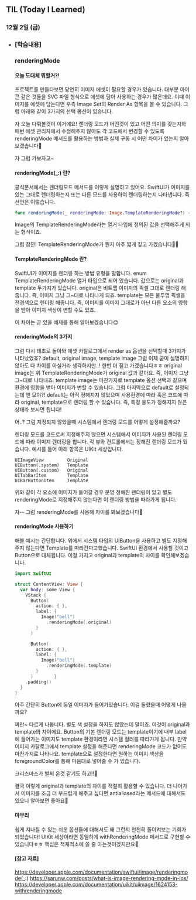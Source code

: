 ## TIL (Today I Learned)

### 12월 2일 (금)   

- ### [학습내용] 
  ### renderingMode
    #### 오늘 도대체 뭐할거?!

    프로젝트를 만들다보면 당연히 이미지 에셋이 필요할 경우가 있습니다.
    대부분 아이콘 같은 것들을 SVG 파일 형식으로 에셋에 담아 사용하는 경우가 많은데요.
    이때 이미지를 에셋에 담는다면 우측 Image Set의 Render As 항목을 볼 수 있습니다.
    그럼 아래와 같이 3가지의 선택 옵션이 있습니다.


    자 오늘 다뤄볼것이 이거에요!
    렌더링 모드가 어떤것이 있고 어떤 의미를 갖는지와 매번 에셋 관리자에서 수정해주지 않아도 각 코드에서 변경할 수 있도록 renderingMode 메서드를 활용하는 방법과 실제 구동 시 어떤 차이가 있는지 알아보겠습니다🙌

    자 그럼 가보자고~

    #### renderingMode(_:) 란?

    공식문서에서는 렌더링모드 메서드를 이렇게 설명하고 있어요.
    SwiftUI가 이미지를 있는 그대로 렌더링하는지 또는 다른 모드를 사용하여 렌더링하는지 나타냅니다.
    즉 선언은 이렇습니다.
    ```swift
    func renderingMode(_ renderingMode: Image.TemplateRenderingMode?) -> Image
    ```
    Image의 TemplateRenderingMode라는 열거 타입에 정의된 값을 선택해주게 되는 형식이죠.

    그럼 잠깐! TemplateRenderingMode가 뭔지 아주 짧게 짚고 가겠습니다🕺🏻

    #### TemplateRenderingMode 란?

    SwiftUI가 이미지를 렌더링 하는 방법 유형을 말합니다.
    enum TemplateRenderingMode
    열거 타입으로 되어 있습니다.
    값으로는 original과 template 두가지가 있습니다.
    original은 비트맵 이미지의 픽셀 그대로 렌더링 해줍니다.
    즉, 이미지 그냥 그~대로 나타나게 되죠.
    template는 모든 불투명 픽셀을 전경색으로 렌더링 해줍니다.
    즉, 이미지를 이미지 그대로가 아닌 다른 요소의 영향을 받아 이미지 색상이 변할 수도 있죠.

    이 차이는 곧 있을 예제를 통해 알아보겠습니다😊

    #### renderingMode의 3가지

    그럼 다시 태초로 돌아와 에셋 카탈로그에서 render as 옵션을 선택할때 3가지가 나타났었죠?
    default, original image, template image
    그럼 이제 굳이 설명하지 않아도 다 차이를 아실거라 생각하지만..! 한번 더 짚고 가겠습니다ㅎㅎ
    original image는 위 TemplateRenderingMode가 original 값과 같아요.
    즉, 이미지 그냥 그~대로 나타내죠.
    template image는 마찬가지로 template 옵션 선택과 같으며 환경에 영향을 받아 이미지가 변할 수 있습니다.
    그럼 마지막으로 default로 설정되는데 얜 모야?!
    default는 아직 정해지지 않았으며 사용환경에 따라 혹은 코드에 따라 original, template으로 렌더링 할 수 있습니다.
    즉, 특정 용도가 정해지지 않은 상태라 보시면 됩니다!

    어..? 그럼 지정되지 않았을때 시스템에서 렌더링 모드를 어떻게 설정해줄까요?

    렌더링 모드를 코드로써 지정해주지 않으면 시스템에서 이미지가 사용된 렌더링 모드에 따라 이미지 렌더링을 합니다.
    각 뷰와 컨트롤에서는 정해진 렌더링 모드가 있습니다.
    예시를 들어 아래 항목은 UIKit 세상입니다.
    ```
    UIImageView	        Original
    UIButton(.system)	Template
    UIButton(.custom)	Original
    UITabBarItem	    Template
    UIBarButtonItem	    Template
    ```
    위와 같이 각 요소에 이미지가 들어갈 경우 분명 정해진 렌더링이 있고 별도 renderingMode로 지정해주지 않는다면 이 렌더링 방법을 따라가게 됩니다.

    자-- 그럼 renderingMode를 사용해 차이를 봐보겠습니다👏

    #### renderingMode 사용하기

    해볼 예시는 간단합니다.
    위에서 시스템 타입의 UIButton을 사용하고 별도 지정해주지 않는다면 Template를 따라간다고했습니다.
    SwiftUI 환경에서 사용할 것이고 Button으로 대체됩니다.
    이걸 가지고 original과 template의 차이를 확인해보겠습니다.
    ```swift
    import SwiftUI

    struct ContentView: View {
      var body: some View {
        VStack {
          Button(
            action: { },
            label: {
              Image("bell")
                .renderingMode(.original)
            }
          )

          Button(
            action: { },
            label: {
              Image("bell")
                .renderingMode(.template)
            }
          )        }
        .padding()
      }
    }
    ```
    아주 간단히 Button에 동일 이미지가 들어가있습니다.
    이걸 돌렸을때 어떻게 나올까요?

    쨔란~ 다르게 나옵니다.
    별도 색 설정을 하지도 않았는데 말이죠.
    이것이 original과 template의 차이에요.
    Button의 기본 렌더링 모드는 template이기에 내부 label에 들어가는 이미지도 template 환경이라면 시스템 컬러를 따라가게 됩니다.
    만약 이미지 카탈로그에서 template 설정을 해준다면 renderingMode 코드가 없어도 마찬가지로 나타나요.
    template으로 설정한다면 원하는 이미지 색상을 foregroundColor를 통해 마음대로 넣어줄 수 가 있습니다.


    크리스마스가 벌써 온것 같기도 하고!!🎄

    결국 이렇게 original과 template의 차이를 적절히 활용할 수 있습니다.
    더 나아가서 이미지를 조금 더 부드럽게 해주고 싶다면 antialiased라는 메서드에 대해서도 있으니 알아보면 좋아요🙌

    #### 마무리

    쉽게 지나칠 수 있는 쉬운 옵션들에 대해서도 왜 그런지 천천히 돌이켜보는 기회가 되었습니다!
    UIKit 세상이라면 동일하게 withRenderingMode 메서드로 구현할 수 있습니다ㅎㅎ
    핵심은 적재적소에 쓸 줄 아는것이겠지만요🚀

    #### [참고 자료]

    https://developer.apple.com/documentation/swiftui/image/renderingmode(_:) 
    https://sarunw.com/posts/what-is-image-rendering-mode-in-ios/ https://developer.apple.com/documentation/uikit/uiimage/1624153-withrenderingmode

